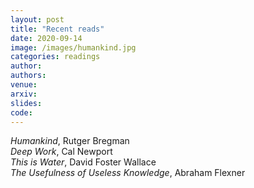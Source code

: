 ```yaml
---
layout: post
title: "Recent reads"
date: 2020-09-14
image: /images/humankind.jpg
categories: readings
author:
authors:
venue:
arxiv:
slides:
code:
---
```

*Humankind*, Rutger Bregman\
*Deep Work*, Cal Newport\
*This is Water*, David Foster Wallace\
*The Usefulness of Useless Knowledge*, Abraham Flexner
